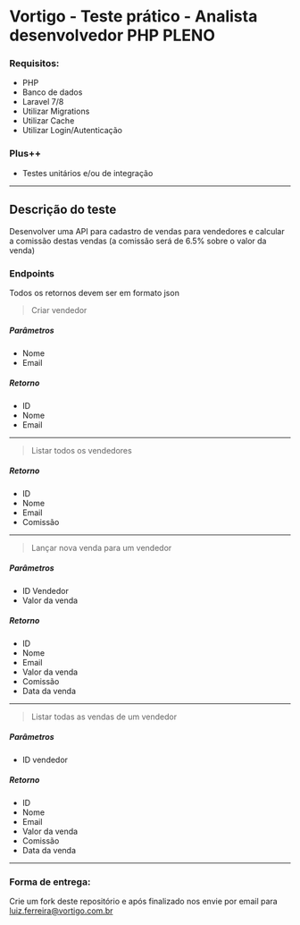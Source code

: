 # Vortigo - Teste prático - Analista desenvolvedor PHP PLENO

### Requisitos:
- PHP
- Banco de dados
- Laravel 7/8
- Utilizar Migrations
- Utilizar Cache
- Utilizar Login/Autenticação

### Plus++
- Testes unitários e/ou de integração

---

## Descrição do teste

Desenvolver uma API para cadastro de vendas para vendedores e calcular a comissão destas vendas (a comissão será de 6.5% sobre o valor da venda)

### Endpoints

Todos os retornos devem ser em formato json

> Criar vendedor

##### Parâmetros
- Nome
- Email

##### Retorno
- ID
- Nome
- Email

---

> Listar todos os vendedores

##### Retorno
- ID
- Nome
- Email
- Comissão

---

> Lançar nova venda para um vendedor


##### Parâmetros
- ID Vendedor
- Valor da venda

##### Retorno
- ID
- Nome
- Email
- Valor da venda
- Comissão
- Data da venda

---

> Listar todas as vendas de um vendedor

##### Parâmetros
- ID vendedor

##### Retorno
- ID
- Nome
- Email
- Valor da venda
- Comissão
- Data da venda

---

### Forma de entrega:

Crie um fork deste repositório e após finalizado nos envie por email para luiz.ferreira@vortigo.com.br
